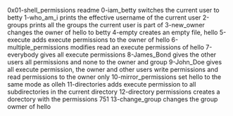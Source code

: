 0x01-shell_permissions readme
0-iam_betty switches the current user to betty
1-who_am_i prints the effective username of the current user
2-groups prints all the groups the current user is part of
3-new_owner changes the owner of hello to betty
4-empty creates an empty file, hello
5-execute adds execute permissions to the owner of hello
6-multiple_permissions modifies read an execute permissions of hello
7-everybody gives all execute permissions
8-James_Bond gives the other users all permissions and none to the owner and group
9-John_Doe gives all execute permission, the owner and other users write permissions and read permissions to the owner only
10-mirror_permissions set hello to the same mode as olleh
11-directories adds execute permission to all subdirectories in the current directory
12-directory permissions creates a dorectory with the permissions 751
13-change_group changes the group owmer of hello
